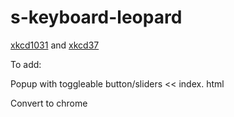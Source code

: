 # s-keyboard-leopard
<a href="https://xkcd.com/1031/">xkcd1031</a> and <a href="https://xkcd.com/37/">xkcd37</a>

To add:

Popup with toggleable button/sliders << index. html

Convert to chrome
